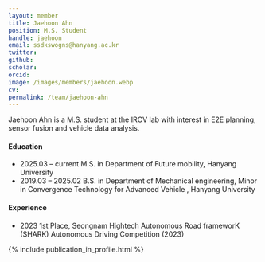 ```yaml
---
layout: member
title: Jaehoon Ahn
position: M.S. Student
handle: jaehoon
email: ssdkswogns@hanyang.ac.kr
twitter: 
github: 
scholar: 
orcid: 
image: /images/members/jaehoon.webp
cv: 
permalink: /team/jaehoon-ahn
---
```


Jaehoon Ahn is a M.S. student at the IRCV lab with interest in E2E planning, sensor fusion and vehicle data analysis.

#### Education

<ul class="chronological">
  <li><span>2025.03 – current</span> M.S. in Department of Future mobility, Hanyang University</li>
  <li><span>2019.03 – 2025.02</span> B.S. in Department of Mechanical engineering, Minor in Convergence Technology for Advanced Vehicle
, Hanyang University</li>
  
</ul>

#### Experience

<ul class="chronological">
  <li><span>2023</span> 1st Place, Seongnam Hightech Autonomous Road frameworK (SHARK) Autonomous Driving Competition (2023)</li>
  
</ul>
{% include publication_in_profile.html %}
